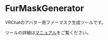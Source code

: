 # FurMaskGenerator

VRChatのアバター用ファーマスク生成ツールです。

ツールの詳細は[マニュアル](https://blancrenard.github.io/NolaTools-Manual/)をご覧ください。
